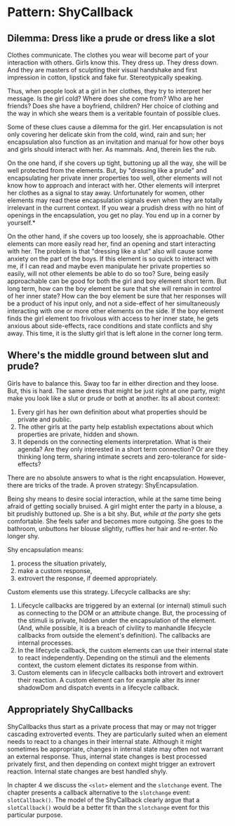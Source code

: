 # Pattern: ShyCallback

## Dilemma: Dress like a prude or dress like a slot

Clothes communicate. The clothes you wear will become part of your interaction with others. 
Girls know this. They dress up. They dress down. And they are masters of sculpting their 
visual handshake and first impression in cotton, lipstick and fake fur. Stereotypically speaking.

Thus, when people look at a girl in her clothes, they try to interpret her message.
Is the girl cold? Where does she come from? Who are her friends? Does she have a boyfriend, children? 
Her choice of clothing and the way in which she wears them is a veritable fountain of possible clues.

Some of these clues cause a dilemma for the girl. Her encapsulation is not only covering her 
delicate skin from the cold, wind, rain and sun; her encapsulation also function as an invitation 
and manual for how other boys and girls should interact with her. As mammals. And, therein lies the rub. 

On the one hand, if she covers up tight, buttoning up all the way, she will be well protected 
from the elements. But, by "dressing like a prude" and encapsulating her private inner properties too well, 
other elements will not know how to approach and interact with her. 
Other elements will interpret her clothes as a signal to stay away.
Unfortunately for women, other elements may read these encapsulation signals even when they are totally
irrelevant in the current context.
If you wear a prudish dress with no hint of openings in the encapsulation, you get no play. 
You end up in a corner by yourself.*

On the other hand, if she covers up too loosely, she is approachable. Other elements can more easily 
read her, find an opening and start interacting with her. The problem is that "dressing like a slut" 
also will cause some anxiety on the part of the boys. If this element is so quick to interact with me, 
if I can read and maybe even manipulate her private properties so easily, will not other elements
be able to do so too? Sure, being easily approachable can be good for both the girl and boy element short term. 
But long term, how can the boy element be sure that she will remain in control of her inner state? 
How can the boy element be sure that her responses will be a product of his input only, 
and not a side-effect of her simultaneously interacting with one or more other elements on the side.
If the boy element finds the girl element too frivolous with access to her inner state, 
he gets anxious about side-effects, race conditions and state conflicts and shy away. 
This time, it is the slutty girl that is left alone in the corner long term.

## Where's the middle ground between slut and prude?

Girls have to balance this. Sway too far in either direction and they loose. 
But, this is hard. The same dress that might be just right at one party,
might make you look like a slut or prude or both at another. Its all about context:
1. Every girl has her own definition about what properties should be private and public.
2. The other girls at the party help establish expectations about which properties are 
   private, hidden and shown.
3. It depends on the connecting elements interpretation. What is their agenda? 
   Are they only interested in a short term connection? Or are they thinking long term, 
   sharing intimate secrets and zero-tolerance for side-effects?

There are no absolute answers to what is the right encapsulation.
However, there are tricks of the trade. A proven strategy: ShyEncapsulation.

Being shy means to desire social interaction, while at the same time being afraid of getting socially bruised.
A girl might enter the party in a blouse, a bit prudishly buttoned up. She is a bit shy.
But, *while at the party* she gets comfortable. She feels safer and becomes more outgoing.
She goes to the bathroom, unbuttons her blouse slightly, ruffles her hair and re-enter. No longer shy.

Shy encapsulation means:
1. process the situation privately, 
2. make a custom response, 
3. extrovert the response, if deemed appropriately.

Custom elements use this strategy. Lifecycle callbacks are shy: 
1. Lifecycle callbacks are triggered by an external (or internal) stimuli such as connecting to the DOM 
or an attribute change.
But, the processing of the stimuli is private, hidden under the encapsulation of the element.
(And, while possible, it is a breach of civility to manhandle lifecycle callbacks from outside 
the element's definition). The callbacks are internal processes. 
2. In the lifecycle callback, the custom elements can use their internal state to react independently. 
Depending on the stimuli and the elements context, the custom element dictates its response from within.
3. Custom elements can in lifecycle callbacks both introvert and extrovert their reaction.
A custom element can for example alter its inner shadowDom and dispatch events in a lifecycle callback.

## Appropriately ShyCallbacks

ShyCallbacks thus start as a private process that may or may not trigger cascading extroverted events.
They are particularly suited when an element needs to react to a changes in their internal state.
Although it might sometimes be appropriate, changes in internal state may often not warrant an external
response. Thus, internal state changes is best processed privately first, and then depending on context
might trigger an extrovert reaction. Internal state changes are best handled shyly.

In chapter 4 we discuss the `<slot>` element and the `slotchange` event.
The chapter presents a callback alternative to the `slotchange` event: `slotCallback()`.
The model of the ShyCallback clearly argue that a `slotCallback()` would be a better fit 
than the `slotchange` event for this particular purpose.
